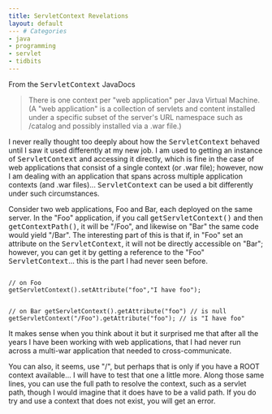 ```yaml
---
title: ServletContext Revelations
layout: default
--- # Categories
- java
- programming
- servlet
- tidbits
---
```


From the <tt>ServletContext</tt> JavaDocs

<blockquote>There is one context per "web application" per Java Virtual Machine. (A "web application" is a collection of servlets and content installed under a specific subset of the server's URL namespace such as /catalog and possibly installed via a .war file.)</blockquote>

I never really thought too deeply about how the <tt>ServletContext</tt> behaved until I saw it used differently at my new job. I am used to getting an instance of  <tt>ServletContext</tt> and accessing it directly, which is fine in the case of web applications that consist of a single context (or .war file); however, now I am dealing with an application that spans across multiple application contexts (and .war files)...  <tt>ServletContext</tt> can be used a bit differently under such circumstances.

Consider two web applications, Foo and Bar, each deployed on the same server. In the "Foo" application, if you call <tt>getServletContext()</tt> and then <tt>getContextPath()</tt>, it will be "/Foo", and likewise on "Bar" the same code would yield "/Bar". The interesting part of this is that if, in "Foo" set an attribute on the  <tt>ServletContext</tt>, it will not be directly accessible on "Bar"; however, you can get it by getting a reference to the "Foo"  <tt>ServletContext</tt>... this is the part I had never seen before.

<code lang="java">
// on Foo
getServletContext().setAttribute("foo","I have foo");

// on Bar
getServletContext().getAttribute("foo") // is null
getServletContext("/Foo").getAttribute("foo"); // is "I have foo"
</code>

It makes sense when you think about it but it surprised me that after all the years I have been working with web applications, that I had never run across a multi-war application that needed to cross-communicate.

You can also, it seems, use "/", but perhaps that is only if you have a ROOT context available... I will have to test that one a little more. Along those same lines, you can use the full path to resolve the context, such as a servlet path, though I would imagine that it does have to be a valid path. If you do try and use a context that does not exist, you will get an error.
